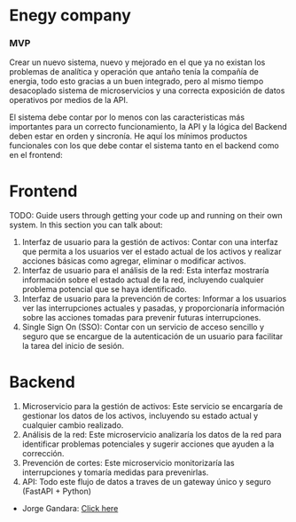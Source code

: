 # Enegy company 
### MVP
Crear un nuevo sistema, nuevo y mejorado en el que ya no existan los problemas de analítica y operación que antaño tenía la compañía de energia, todo esto gracias a un buen integrado, pero al mismo tiempo desacoplado sistema de microservicios y una correcta exposición de datos operativos por medios de la API.

El sistema debe contar por lo menos con las caracteristicas más importantes para un correcto funcionamiento, la API y la lógica del Backend deben estar en orden y sincronía. He aquí los mínimos productos funcionales con los que debe contar el sistema tanto en el backend como en el frontend: 

# Frontend
TODO: Guide users through getting your code up and running on their own system. In this section you can talk about:
1.	Interfaz de usuario para la gestión de activos: Contar con una interfaz que permita a los usuarios ver el estado actual de los activos y realizar acciones básicas como agregar, eliminar o modificar activos.
2.  Interfaz de usuario para el análisis de la red: Esta interfaz mostraría información sobre el estado actual de la red, incluyendo cualquier problema potencial que se haya identificado.
3.	Interfaz de usuario para la prevención de cortes: Informar a los usuarios ver las interrupciones actuales y pasadas, y proporcionaría información sobre las acciones tomadas para prevenir futuras interrupciones.
4.	Single Sign On (SSO): Contar con un servicio de acceso sencillo y seguro que se encargue de la autenticación de un usuario para facilitar la tarea del inicio de sesión.

# Backend
1.  Microservicio para la gestión de activos: Este servicio se encargaría de gestionar los datos de los activos, incluyendo su estado actual y cualquier cambio realizado.
2. Análisis de la red: Este microservicio analizaría los datos de la red para identificar problemas potenciales y sugerir acciones que ayuden a la corrección.
3. Prevención de cortes: Este microservicio monitorizaría las interrupciones y tomaría medidas para prevenirlas.
4. API: Todo este flujo de datos a traves de un gateway único y seguro (FastAPI + Python)

- Jorge Gandara: [Click here](https://jorgegandara.000webhostapp.com/)